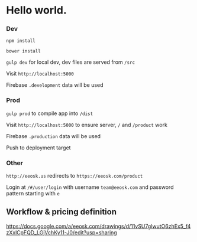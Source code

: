 Hello world.
===

### Dev

`npm install`

`bower install`

`gulp dev` for local dev, dev files are served from `/src`

Visit `http://localhost:5000`

Firebase `.development` data will be used

### Prod

`gulp prod` to compile app into `/dist`

Visit `http://localhost:5000` to ensure server, `/` and `/product` work

Firebase `.production` data will be used

Push to deployment target

### Other

`http://eeosk.us` redirects to `https://eeosk.com/product`

Login at `/#/user/login` with username `team@eeosk.com` and password pattern starting with `e`

## Workflow & pricing definition

https://docs.google.com/a/eeosk.com/drawings/d/11vSU7glwutO6zhEx5_f4zXxlCpFQD_LGjVchKy11-J0/edit?usp=sharing

